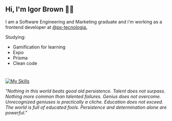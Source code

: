 

## Hi, I'm Igor Brown 👨‍💻

I am a Software Engineering and Marketing graduate and i'm working as a frontend developer at  [@px-tecnologia.](https://github.com/px-tecnologia)

Studying:

-   Gamification for learning
-   Expo
-   Prisma
-   Clean code


# 
[![My Skills](https://skillicons.dev/icons?i=typescript,react,next,electron,styledcomponents,nodejs,express,prisma,postgres,mongo,&perline=10)](https://skillicons.dev)

_"Nothing in this world beats good old persistence. Talent does not surpass. Nothing more common than talented failures. Genius does not overcome. Unrecognized geniuses is practically a cliche. Education does not exceed. The world is full of educated fools. Persistence and determination alone are powerful."_
